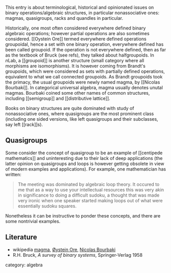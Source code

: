 This entry is about terminological, historical and opinionated issues on binary operations/algebraic structures, in particular nonassociative ones: magmas, quasigroups, racks and quandles in particular.

Historically, one most often considered everywhere defined binary algebraic operations; however partial operations are also sometimes considered. [[Oystein Ore]] termed everywhere defined operations groupoidal, hence a set with one binary operation, everywhere defined has been called groupoid. If the operation is not everywhere defined, then as far as the textbook of Bruck (see refs), they talked about halfgroupoids. In $n$Lab, a [[groupoid]] is another structure (small category where all morphisms are isomorphisms). It is however coming from Brandt's groupoids, which were considered as sets with partially defined operations, equivalent to what we call connected groupoids. As Brandt groupoids took the primacy, the usual groupoids were newly named magma, by [[Nicolas Bourbaki]]. In categorical universal algebra, magma usually denotes unutal magmas. Bourbaki coined some other names of common structures, including [[semigroup]] and [[distributive lattice]].

Books on binary structures are quite dominated with study of nonassociative ones, where quasigroups are the most prominent class (including one sided versions, like left quasigroups and their subclasses, say left [[rack]]s).

## Quasigroups

Some consider the concept of quasigroup to be an example of [[centipede mathematics]] and uninteresting due to their lack of deep applications (the latter opinion on quasigroups and loops is however getting obsolete in view of modern examples and applications).  For example, one mathematician has written:

>The meeting was dominated by algebraic loop theory.  It occured to me that as a way to use your intellectual resources this was very akin in significance to doing a difficult sudoku, a thought that was made very ironic when one speaker started making loops out of what were essentially sudoku squares.

Nonetheless it can be instructive to ponder these concepts, and there are some nontrivial examples.

## Literature 

* wikipedia [magma](http://en.wikipedia.org/wiki/Magma_%28algebra%29), [Øystein Ore](http://en.wikipedia.org/wiki/%C3%98ystein_Ore), [Nicolas Bourbaki](http://en.wikipedia.org/wiki/Nicolas_Bourbaki)
* R.H. Bruck, _A survey of binary systems_, Springer-Verlag 1958

category: algebra